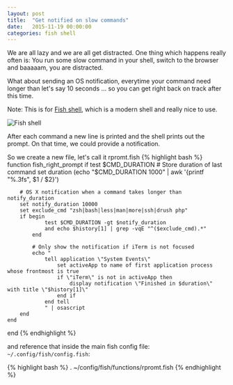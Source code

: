 ```yaml
---
layout: post
title:  "Get notified on slow commands"
date:   2015-11-19 00:00:00
categories: fish shell
---
```

We are all lazy and we are all get distracted.
One thing which happens really often is: You run some slow command in your
shell, switch to the browser and baaaaam, you are distracted.

What about sending an OS notification, everytime your command need longer than let's say 10 seconds ...
so you can get right back on track after this time.

Note: This is for [Fish shell](http://fishshell.com/), which is a modern shell and really nice to use.

![Fish shell](http://fishshell.com/assets/img/Terminal_Logo_CRT_Small.png)

After each command a new line is printed and the shell prints out the prompt.
On that time, we could provide a notification.

So we create a new file, let's call it rpromt.fish
{% highlight bash %}
function fish_right_prompt
    if test $CMD_DURATION
        # Store duration of last command
        set duration (echo "$CMD_DURATION 1000" | awk '{printf "%.3fs", $1 / $2}')

        # OS X notification when a command takes longer than notify_duration
        set notify_duration 10000
        set exclude_cmd "zsh|bash|less|man|more|ssh|drush php"
        if begin
                test $CMD_DURATION -gt $notify_duration
                and echo $history[1] | grep -vqE "^($exclude_cmd).*"
            end

            # Only show the notification if iTerm is not focused
            echo "
                tell application \"System Events\"
                    set activeApp to name of first application process whose frontmost is true
                    if \"iTerm\" is not in activeApp then
                        display notification \"Finished in $duration\" with title \"$history[1]\"
                    end if
                end tell
                " | osascript
        end
    end
end
{% endhighlight %}

and reference that inside the main fish config file: <code>~/.config/fish/config.fish</code>:

{% highlight bash %}
. ~/config/fish/functions/rpromt.fish
{% endhighlight %}
